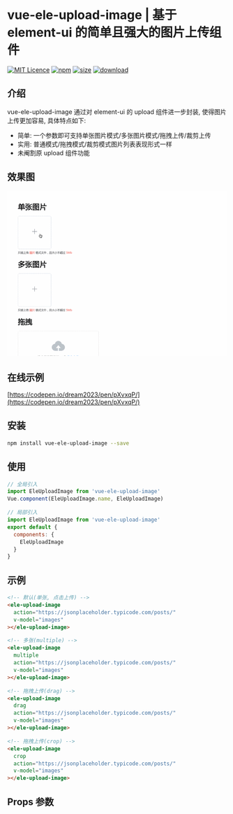# vue-ele-upload-image | 基于 element-ui 的简单且强大的图片上传组件

[![MIT Licence](https://badges.frapsoft.com/os/mit/mit.svg)](https://opensource.org/licenses/mit-license.php)
[![npm](https://img.shields.io/npm/v/vue-ele-upload-image.svg)](https://www.npmjs.com/package/vue-ele-upload-image)
[![size](https://img.shields.io/bundlephobia/minzip/vue-ele-upload-image.svg)](https://www.npmjs.com/package/vue-ele-upload-image)
[![download](https://img.shields.io/npm/dw/vue-ele-upload-image.svg)](https://npmcharts.com/compare/vue-ele-upload-image?minimal=true)

## 介绍

vue-ele-upload-image 通过对 element-ui 的 upload 组件进一步封装, 使得图片上传更加容易, 具体特点如下:

- 简单: 一个参数即可支持单张图片模式/多张图片模式/拖拽上传/裁剪上传
- 实用: 普通模式/拖拽模式/裁剪模式图片列表表现形式一样
- 未阉割原 upload 组件功能

## 效果图

![效果图](./public/example.gif)

## 在线示例

[https://codepen.io/dream2023/pen/pXvxqP/](https://codepen.io/dream2023/pen/pXvxqP/)

## 安装

```bash
npm install vue-ele-upload-image --save
```

## 使用

```js
// 全局引入
import EleUploadImage from 'vue-ele-upload-image'
Vue.component(EleUploadImage.name, EleUploadImage)
```

```js
// 局部引入
import EleUploadImage from 'vue-ele-upload-image'
export default {
  components: {
    EleUploadImage
  }
}
```

## 示例

```html
<!-- 默认(单张, 点击上传) -->
<ele-upload-image
  action="https://jsonplaceholder.typicode.com/posts/"
  v-model="images"
></ele-upload-image>
```

```html
<!-- 多张(multiple) -->
<ele-upload-image
  multiple
  action="https://jsonplaceholder.typicode.com/posts/"
  v-model="images"
></ele-upload-image>
```

```html
<!-- 拖拽上传(drag) -->
<ele-upload-image
  drag
  action="https://jsonplaceholder.typicode.com/posts/"
  v-model="images"
></ele-upload-image>
```

```html
<!-- 拖拽上传(crop) -->
<ele-upload-image
  crop
  action="https://jsonplaceholder.typicode.com/posts/"
  v-model="images"
></ele-upload-image>
```

## Props 参数

```js
```
